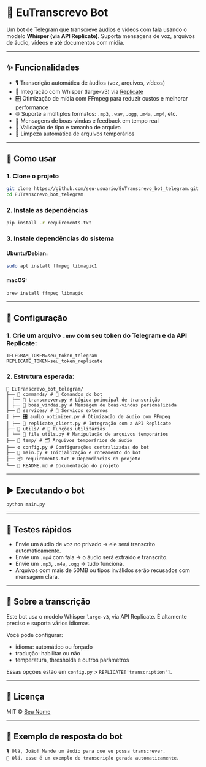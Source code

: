 # 🤖 EuTranscrevo Bot

Um bot de Telegram que transcreve áudios e vídeos com fala usando o modelo **Whisper (via API Replicate)**. Suporta mensagens de voz, arquivos de áudio, vídeos e até documentos com mídia.

---

## ✨ Funcionalidades

- 🎙️ Transcrição automática de áudios (voz, arquivos, vídeos)
- 🧠 Integração com Whisper (large-v3) via [Replicate](https://replicate.com/)
- 🎛️ Otimização de mídia com FFmpeg para reduzir custos e melhorar performance
- 🌐 Suporte a múltiplos formatos: `.mp3`, `.wav`, `.ogg`, `.m4a`, `.mp4`, etc.
- 💬 Mensagens de boas-vindas e feedback em tempo real
- 🔐 Validação de tipo e tamanho de arquivo
- 🧹 Limpeza automática de arquivos temporários

---

## 🚀 Como usar

### 1. Clone o projeto

```bash
git clone https://github.com/seu-usuario/EuTranscrevo_bot_telegram.git
cd EuTranscrevo_bot_telegram
````

### 2. Instale as dependências

```bash
pip install -r requirements.txt
```

### 3. Instale dependências do sistema

#### Ubuntu/Debian:

```bash
sudo apt install ffmpeg libmagic1
```

#### macOS:

```bash
brew install ffmpeg libmagic
```

---

## 🔐 Configuração

### 1. Crie um arquivo `.env` com seu token do Telegram e da API Replicate:

```env
TELEGRAM_TOKEN=seu_token_telegram
REPLICATE_TOKEN=seu_token_replicate
```

### 2. Estrutura esperada:

```
📁 EuTranscrevo_bot_telegram/
├── 📁 commands/ # 🧠 Comandos do bot
│ ├── 📝 transcrever.py # Lógica principal de transcrição
│ ├── 👋 boas_vindas.py # Mensagem de boas-vindas personalizada
├── 📁 services/ # 🔧 Serviços externos
│ ├── 🎛️ audio_optimizer.py # Otimização de áudio com FFmpeg
│ ├── 📡 replicate_client.py # Integração com a API Replicate
├── 📁 utils/ # 🧰 Funções utilitárias
│ └── 📁 file_utils.py # Manipulação de arquivos temporários
├── 📁 temp/ # 🗂️ Arquivos temporários de áudio
├── ⚙️ config.py # Configurações centralizadas do bot
├── 🚀 main.py # Inicialização e roteamento do bot
├── 📦 requirements.txt # Dependências do projeto
└── 📄 README.md # Documentação do projeto
```

---

## ▶️ Executando o bot

```bash
python main.py
```

---

## 🧪 Testes rápidos

* Envie um áudio de voz no privado → ele será transcrito automaticamente.
* Envie um `.mp4` com fala → o áudio será extraído e transcrito.
* Envie um `.mp3`, `.m4a`, `.ogg` → tudo funciona.
* Arquivos com mais de 50MB ou tipos inválidos serão recusados com mensagem clara.

---

## 🧠 Sobre a transcrição

Este bot usa o modelo Whisper `large-v3`, via API Replicate. É altamente preciso e suporta vários idiomas.

Você pode configurar:

* idioma: automático ou forçado
* tradução: habilitar ou não
* temperatura, thresholds e outros parâmetros

Essas opções estão em `config.py` > `REPLICATE['transcription']`.

---

## 📄 Licença

MIT © [Seu Nome](https://github.com/parrelladev)

---

## 💬 Exemplo de resposta do bot

```
🎙️ Olá, João! Mande um áudio para que eu possa transcrever.
📝 Olá, esse é um exemplo de transcrição gerada automaticamente.
```

```